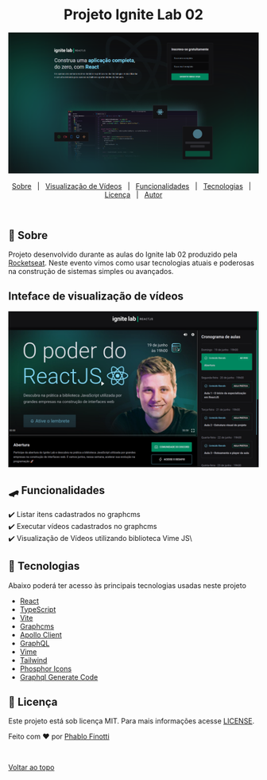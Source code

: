 <div align="center">
  <h1>Projeto Ignite Lab 02</h1>
</div>

![Imagem da Tela de Inscrição do evento](screenshot.png "Imagem da tela do evento")

<p align="center">
  <a href="#-sobre">Sobre</a> &#xa0; | &#xa0;
  <a href="#inteface-de-visualização-de-vídeos">Visualização de Vídeos</a> &#xa0; | &#xa0;
  <a href="#skateboard-funcionalidades">Funcionalidades</a> &#xa0; | &#xa0;
  <a href="#rocket-tecnologias">Tecnologias</a> &#xa0; | &#xa0;
  <a href="#memo-licença">Licença</a> &#xa0; | &#xa0;
  <a href="https://github.com/PhabloFinotti" target="_blank">Autor</a>
</p>

<br>

## 🤔 Sobre ##

Projeto desenvolvido durante as aulas do Ignite lab 02 produzido pela <a href="https://rocketseat.com.br/"> Rocketseat</a>.
Neste evento vimos como usar tecnologias atuais e poderosas na construção de sistemas simples ou avançados.

## Inteface de visualização de vídeos

<img src="./screenshot-02.png" alt="Imagem da tela do evento" />

## :skateboard: Funcionalidades ##

:heavy_check_mark: Listar itens cadastrados no graphcms\
:heavy_check_mark: Executar vídeos cadastrados no graphcms\
:heavy_check_mark: Visualização de Vídeos utilizando biblioteca Vime JS\

## :rocket: Tecnologias ##

Abaixo poderá ter acesso às principais tecnologias usadas neste projeto

- [React](https://pt-br.reactjs.org/)
- [TypeScript](https://www.typescriptlang.org/)
- [Vite](https://vitejs.dev/)
- [Graphcms](https://graphcms.com/)
- [Apollo Client](https://www.apollographql.com/)
- [GraphQL](https://graphql.org/)
- [Vime](https://vimejs.com/)
- [Tailwind](https://tailwindcss.com/)
- [Phosphor Icons](https://phosphoricons.com/)
- [Graphql Generate Code](https://www.graphql-code-generator.com/)

## :memo: Licença ##

Este projeto está sob licença MIT. Para mais informações acesse [LICENSE](LICENSE.md).

Feito com :heart: por <a href="https://github.com/PhabloFinotti" target="_blank">Phablo Finotti</a>

&#xa0;

<a href="#top">Voltar ao topo</a>
